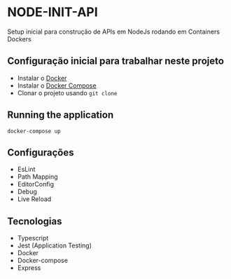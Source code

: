 # NODE-INIT-API

Setup inicial para construção de APIs em NodeJs rodando em Containers Dockers

## Configuração inicial para trabalhar neste projeto

* Instalar o [Docker](https://docs.docker.com/get-docker/)
* Instalar o [Docker Compose](https://docs.docker.com/compose/install/)
* Clonar o projeto usando `git clone`

## Running the application

```
docker-compose up
```

## Configurações

* EsLint
* Path Mapping
* EditorConfig
* Debug
* Live Reload

 
## Tecnologias

* Typescript
* Jest (Application Testing)
* Docker
* Docker-compose
* Express
